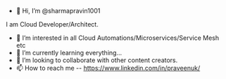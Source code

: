 - 👋 Hi, I’m @sharmapravin1001

I am Cloud Developer/Architect. 

- 👀 I’m interested in all Cloud Automations/Microservices/Service Mesh etc
- 🌱 I’m currently learning everything...
- 💞️ I’m looking to collaborate with other content creators.
- 📫 How to reach me -- https://www.linkedin.com/in/praveenuk/

<!---
sharmapravin1001/sharmapravin1001 is a ✨ special ✨ repository because its `README.md` (this file) appears on your GitHub profile.
You can click the Preview link to take a look at your changes.
--->
